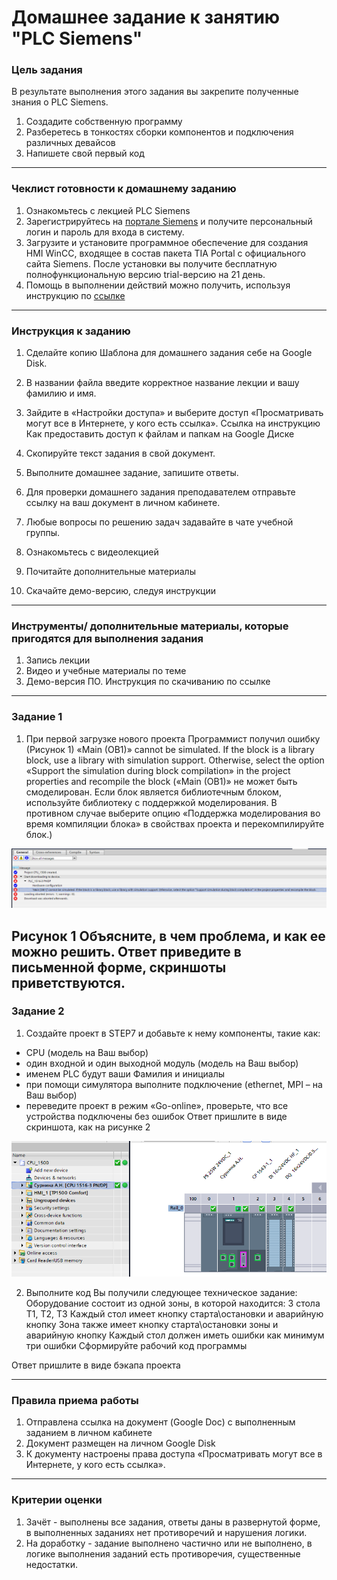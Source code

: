 # Домашнее задание к занятию "PLC Siemens"

### Цель задания

В результате выполнения этого задания вы закрепите полученные знания о PLC Siemens. 



1. Создадите собственную программу
2. Разберетесь в тонкостях сборки компонентов и подключения различных девайсов
3. Напишете свой первый код



------

### Чеклист готовности к домашнему заданию

1. Ознакомьтесь с лекцией PLC Siemens
2. Зарегистрируйтесь на [портале Siemens](https://mall.industry.siemens.com/goos/WelcomePage.aspx?regionUrl=/ru&language=ru) и получите персональный логин и пароль для входа в систему.
3. Загрузите и установите программное обеспечение для создания HMI WinCC, входящее в состав пакета TIA Portal с официального сайта Siemens. После установки вы получите бесплатную полнофункциональную версию trial-версию на 21 день.
4. Помощь в выполнении действий можно получить, используя инструкцию по [ссылке](https://docs.google.com/document/d/1T1w7rYufd_u8RXzDMTJZgvqz1lyzFY3CxFOv_gRW9ZI/edit)


------

### Инструкция к заданию

1. Сделайте копию Шаблона для домашнего задания себе на Google Disk.
2. В названии файла введите корректное название лекции и вашу фамилию и имя.
3. Зайдите в «Настройки доступа» и выберите доступ «Просматривать могут все в Интернете, у кого есть ссылка». Ссылка на инструкцию Как предоставить доступ к файлам и папкам на Google Диске
4. Скопируйте текст задания в свой документ.
5. Выполните домашнее задание, запишите ответы.
6. Для проверки домашнего задания преподавателем отправьте ссылку на ваш документ в личном кабинете.
7. Любые вопросы по решению задач задавайте в чате учебной группы.

1. Ознакомьтесь с видеолекцией
2. Почитайте дополнительные материалы
3. Скачайте демо-версию, следуя инструкции


------

### Инструменты/ дополнительные материалы, которые пригодятся для выполнения задания

1. Запись лекции
2. Видео и учебные материалы по теме
3. Демо-версия ПО. Инструкция по скачиванию по ссылке


------


### Задание 1

1. При первой загрузке нового проекта Программист получил ошибку (Рисунок 1) «Main (OB1)» cannot be simulated. If the block is a library block, use a library with simulation support. Otherwise, select the option «Support the simulation during block compilation» in the project properties and recompile the block («Main (OB1)» не может быть смоделирован. Если блок является библиотечным блоком, используйте библиотеку с поддержкой моделирования. В противном случае выберите опцию «Поддержка моделирования во время компиляции блока» в свойствах проекта и перекомпилируйте блок.) 

![image](https://github.com/netology-code/phd-homeworks/blob/main/6.6/%D0%A0%D0%B8%D1%81%D1%83%D0%BD%D0%BE%D0%BA%201.png)

Рисунок 1
Объясните, в чем проблема, и как ее можно решить. Ответ приведите в письменной форме, скриншоты приветствуются.
------

### Задание 2

1. Создайте проект в STEP7 и добавьте к нему компоненты, такие как:
- CPU (модель на Ваш выбор)
- один входной и один выходной модуль (модель на Ваш выбор)
- именем PLC будут ваши Фамилия и инициалы
- при помощи симулятора выполните подключение (ethernet, MPI – на Ваш выбор)
- переведите проект в режим «Go-online», проверьте, что все устройства подключены без ошибок 
Ответ пришлите в виде скриншота, как на рисунке 2

![image](https://github.com/netology-code/phd-homeworks/blob/main/6.6/%D0%A0%D0%B8%D1%81%D1%83%D0%BD%D0%BE%D0%BA%202.png)

2. Выполните код 
Вы получили следующее техническое задание:
Оборудование состоит из одной зоны, в которой находится: 3 стола T1, T2, T3
Каждый стол имеет кнопку старта\остановки и аварийную кнопку
Зона также имеет кнопку старта\остановки зоны и аварийную кнопку
Каждый стол должен иметь ошибки как минимум три ошибки
Сформируйте рабочий код программы

Ответ пришлите в виде бэкапа проекта




------

### Правила приема работы

1. Отправлена ссылка на документ (Google Doc) с выполненным заданием в личном кабинете
2. Документ размещен на личном Google Disk
3. К документу настроены права доступа «Просматривать могут все в Интернете, у кого есть ссылка».



------

### Критерии оценки

1. Зачёт - выполнены все задания, ответы даны в развернутой форме, в выполненных заданиях нет противоречий и нарушения логики.
2. На доработку - задание выполнено частично или не выполнено, в логике выполнения заданий есть противоречия, существенные недостатки.
